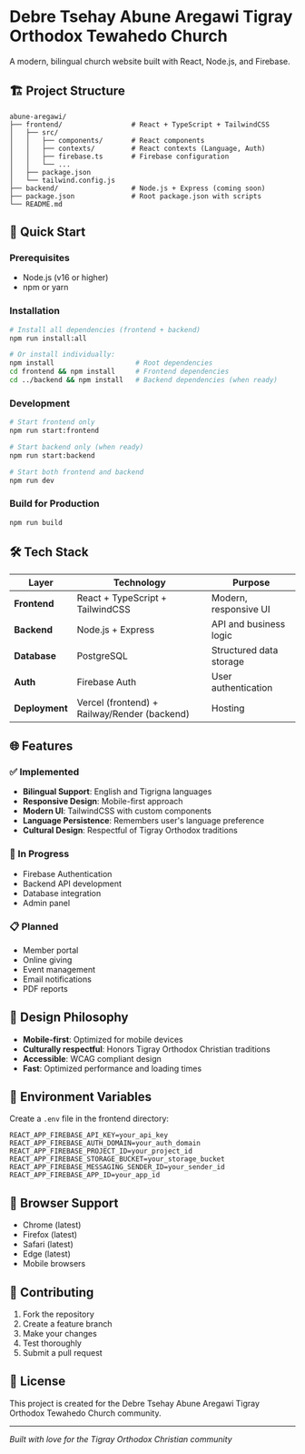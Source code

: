 # Debre Tsehay Abune Aregawi Tigray Orthodox Tewahedo Church

A modern, bilingual church website built with React, Node.js, and Firebase.

## 🏗️ Project Structure

```
abune-aregawi/
├── frontend/                 # React + TypeScript + TailwindCSS
│   ├── src/
│   │   ├── components/       # React components
│   │   ├── contexts/         # React contexts (Language, Auth)
│   │   ├── firebase.ts       # Firebase configuration
│   │   └── ...
│   ├── package.json
│   └── tailwind.config.js
├── backend/                  # Node.js + Express (coming soon)
├── package.json              # Root package.json with scripts
└── README.md
```

## 🚀 Quick Start

### Prerequisites
- Node.js (v16 or higher)
- npm or yarn

### Installation
```bash
# Install all dependencies (frontend + backend)
npm run install:all

# Or install individually:
npm install                    # Root dependencies
cd frontend && npm install     # Frontend dependencies
cd ../backend && npm install   # Backend dependencies (when ready)
```

### Development
```bash
# Start frontend only
npm run start:frontend

# Start backend only (when ready)
npm run start:backend

# Start both frontend and backend
npm run dev
```

### Build for Production
```bash
npm run build
```

## 🛠️ Tech Stack

| Layer | Technology | Purpose |
|-------|------------|---------|
| **Frontend** | React + TypeScript + TailwindCSS | Modern, responsive UI |
| **Backend** | Node.js + Express | API and business logic |
| **Database** | PostgreSQL | Structured data storage |
| **Auth** | Firebase Auth | User authentication |
| **Deployment** | Vercel (frontend) + Railway/Render (backend) | Hosting |

## 🌐 Features

### ✅ Implemented
- **Bilingual Support**: English and Tigrigna languages
- **Responsive Design**: Mobile-first approach
- **Modern UI**: TailwindCSS with custom components
- **Language Persistence**: Remembers user's language preference
- **Cultural Design**: Respectful of Tigray Orthodox traditions

### 🚧 In Progress
- Firebase Authentication
- Backend API development
- Database integration
- Admin panel

### 📋 Planned
- Member portal
- Online giving
- Event management
- Email notifications
- PDF reports

## 🎨 Design Philosophy

- **Mobile-first**: Optimized for mobile devices
- **Culturally respectful**: Honors Tigray Orthodox Christian traditions
- **Accessible**: WCAG compliant design
- **Fast**: Optimized performance and loading times

## 🔧 Environment Variables

Create a `.env` file in the frontend directory:

```env
REACT_APP_FIREBASE_API_KEY=your_api_key
REACT_APP_FIREBASE_AUTH_DOMAIN=your_auth_domain
REACT_APP_FIREBASE_PROJECT_ID=your_project_id
REACT_APP_FIREBASE_STORAGE_BUCKET=your_storage_bucket
REACT_APP_FIREBASE_MESSAGING_SENDER_ID=your_sender_id
REACT_APP_FIREBASE_APP_ID=your_app_id
```

## 📱 Browser Support

- Chrome (latest)
- Firefox (latest)
- Safari (latest)
- Edge (latest)
- Mobile browsers

## 🤝 Contributing

1. Fork the repository
2. Create a feature branch
3. Make your changes
4. Test thoroughly
5. Submit a pull request

## 📄 License

This project is created for the Debre Tsehay Abune Aregawi Tigray Orthodox Tewahedo Church community.

---

*Built with love for the Tigray Orthodox Christian community* 